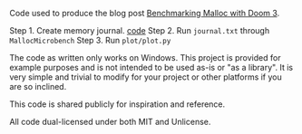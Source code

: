 Code used to produce the blog post [Benchmarking Malloc with Doom 3](https://www.forrestthewoods.com/blog/benchmarking-malloc-with-doom3/).

Step 1. Create memory journal. [code](https://gist.github.com/forrestthewoods/9f0cbab6f05f0228bbed6e8c90e37b58)
Step 2. Run `journal.txt` through `MallocMicrobench`
Step 3. Run `plot/plot.py`

The code as written only works on Windows. This project is provided for example purposes and is not intended to be used as-is or "as a library". It is very simple and trivial to modify for your project or other platforms if you are so inclined.

This code is shared publicly for inspiration and reference.

All code dual-licensed under both MIT and Unlicense. 
